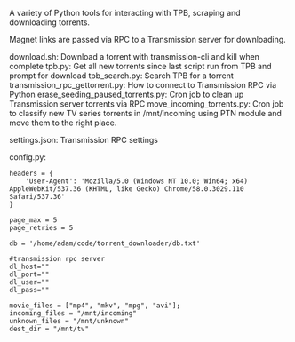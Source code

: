 A variety of Python tools for interacting with TPB, scraping and downloading torrents.

Magnet links are passed via RPC to a Transmission server for downloading.

download.sh: Download a torrent with transmission-cli and kill when complete
tpb.py: Get all new torrents since last script run from TPB and prompt for download
tpb_search.py: Search TPB for a torrent
transmission_rpc_gettorrent.py: How to connect to Transmission RPC via Python
erase_seeding_paused_torrents.py: Cron job to clean up Transmission server torrents via RPC
move_incoming_torrents.py: Cron job to classify new TV series torrents in /mnt/incoming using PTN module and move them to the right place. 

settings.json: Transmission RPC settings

config.py:
```tpb = 'https://tpbprox.com'
headers = {
    'User-Agent': 'Mozilla/5.0 (Windows NT 10.0; Win64; x64) AppleWebKit/537.36 (KHTML, like Gecko) Chrome/58.0.3029.110 Safari/537.36'
}

page_max = 5
page_retries = 5

db = '/home/adam/code/torrent_downloader/db.txt'

#transmission rpc server
dl_host=""
dl_port=""
dl_user=""
dl_pass=""

movie_files = ["mp4", "mkv", "mpg", "avi"];
incoming_files = "/mnt/incoming"
unknown_files = "/mnt/unknown"
dest_dir = "/mnt/tv"
```

